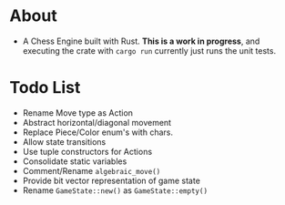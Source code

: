 # About
* A Chess Engine built with Rust. **This is a work in progress**, and executing the crate with `cargo run` currently just runs the unit tests.

# Todo List
* Rename Move type as Action
* Abstract horizontal/diagonal movement
* Replace Piece/Color enum's with chars.
* Allow state transitions
* Use tuple constructors for Actions
* Consolidate static variables
* Comment/Rename `algebraic_move()`
* Provide bit vector representation of game state
* Rename `GameState::new()` as `GameState::empty()`

